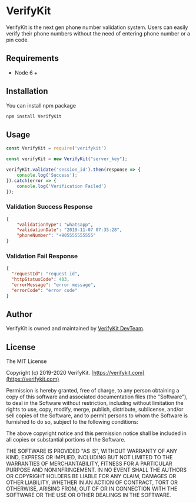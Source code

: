 # VerifyKit

VerifyKit is the next gen phone number validation system. Users can easily verify their  phone numbers without the need of entering phone number or a pin code.

## Requirements

 - Node 6 +

## Installation

You can install npm package

```bash
npm install VerifyKit
```


## Usage

```javascript
const VerifyKit = require('verifykit')

const verifyKit = new VerifyKit("server_key");

verifyKit.validate('session_id').then(response => {
    console.log('Success');
}).catch(error => {
    console.log('Verification Failed')
});
```

### Validation Success Response
```json
{
    "validationType": "whatsapp",
    "validationDate": "2019-11-07 07:35:28",
    "phoneNumber": "+905555555555"
}
```


### Validation Fail Response
```json
{
  "requestId": "request id",
  "httpStatusCode": 403,
  "errorMessage": "error message",
  "errorCode": "error code"
}
```


## Author

VerifyKit is owned and maintained by [VerifyKit DevTeam](mailto:sdk@verifykit.com).


## License

The MIT License

Copyright (c) 2019-2020 VerifyKit. [https://verifykit.com](https://verifykit.com)

Permission is hereby granted, free of charge, to any person obtaining a copy
of this software and associated documentation files (the "Software"), to deal
in the Software without restriction, including without limitation the rights
to use, copy, modify, merge, publish, distribute, sublicense, and/or sell
copies of the Software, and to permit persons to whom the Software is
furnished to do so, subject to the following conditions:

The above copyright notice and this permission notice shall be included in
all copies or substantial portions of the Software.

THE SOFTWARE IS PROVIDED "AS IS", WITHOUT WARRANTY OF ANY KIND, EXPRESS OR
IMPLIED, INCLUDING BUT NOT LIMITED TO THE WARRANTIES OF MERCHANTABILITY,
FITNESS FOR A PARTICULAR PURPOSE AND NONINFRINGEMENT. IN NO EVENT SHALL THE
AUTHORS OR COPYRIGHT HOLDERS BE LIABLE FOR ANY CLAIM, DAMAGES OR OTHER
LIABILITY, WHETHER IN AN ACTION OF CONTRACT, TORT OR OTHERWISE, ARISING FROM,
OUT OF OR IN CONNECTION WITH THE SOFTWARE OR THE USE OR OTHER DEALINGS IN
THE SOFTWARE.
